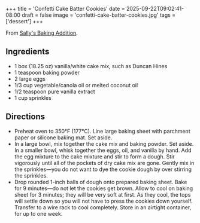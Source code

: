 +++
title = 'Confetti Cake Batter Cookies'
date = 2025-09-22T09:02:41-08:00
draft = false
image = 'confetti-cake-batter-cookies.jpg'
tags = ['dessert']
+++

From [Sally's Baking Addition](https://sallysbakingaddiction.com/holiday-confetti-cake-batter-cookies/).

## Ingredients
* 1 box (18.25 oz) vanilla/white cake mix, such as Duncan Hines
* 1 teaspoon baking powder
* 2 large eggs
* 1/3 cup vegetable/canola oil or melted coconut oil
* 1/2 teaspoon pure vanilla extract
* 1 cup sprinkles

## Directions
* Preheat oven to 350°F (177°C). Line large baking sheet with parchment paper or silicone baking mat. Set aside.
* In a large bowl, mix together the cake mix and baking powder. Set aside. In a smaller bowl, whisk together the eggs, oil, and vanilla by hand. Add the egg mixture to the cake mixture and stir to form a dough. Stir vigorously until all of the pockets of dry cake mix are gone. Gently mix in the sprinkles—you do not want to dye the cookie dough by over stirring the sprinkles.
* Drop rounded 1-inch balls of dough onto prepared baking sheet. Bake for 9 minutes—do not let the cookies get brown. Allow to cool on baking sheet for 3 minutes; they will be very soft at first. As they cool, the tops will settle down so you will not have to press the cookies down yourself. Transfer to a wire rack to cool completely. Store in an airtight container, for up to one week.
